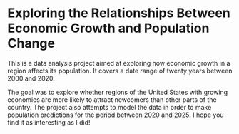 # Exploring the Relationships Between Economic Growth and Population Change

This is a data analysis project aimed at exploring how economic growth in a region affects its population. It covers a date range of twenty years between 2000 and 2020. 


The goal was to explore whether regions of the United States with growing economies are more likely to attract newcomers than other parts of the country. The project also attempts to model the data in order to make population predictions for the period between 2020 and 2025. I hope you find it as interesting as I did!
